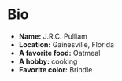 # Bio
- **Name:** J.R.C. Pulliam
- **Location:** Gainesville, Florida
- **A favorite food:** Oatmeal
- **A hobby:** cooking
- **Favorite color:** Brindle
